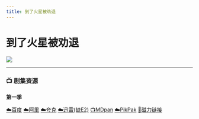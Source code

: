 ```yaml
---
title: 到了火星被劝退
---
```

# 到了火星被劝退

![](/assets/image/%E5%88%B0%E4%BA%86%E7%81%AB%E6%98%9F%E8%A2%AB%E5%8A%9D%E9%80%80.jpg)

* * *

### 📺 剧集资源

**第一季** <Badge type="warning" text="漫迪MDsub" />

[☁️百度](https://pan.baidu.com/s/1_hbolNgsLYP54R9wecLxDA?pwd=brmi) [☁️阿里](https://www.alipan.com/s/cfbWo26ExPn) [☁️夸克](https://pan.quark.cn/s/050a403bd7e1) [☁️迅雷(缺E2)](https://pan.xunlei.com/s/VNnh8FPw95sz6Xth82u_CocnA1?pwd=pv8s#) [📺MDpan](https://pan.mdsub.top/%E5%88%B0%E4%BA%86%E7%81%AB%E6%98%9F%E8%A2%AB%E5%8A%9D%E9%80%80/S1/) [☁️PikPak](https://mypikpak.com/s/VNmWa_RHmCE_NoqgzYSNi5zFo1) [🧲磁力链接](magnet:?xt=urn:btih:c4e56a84625bae2725a600c50756159822d7417e)
